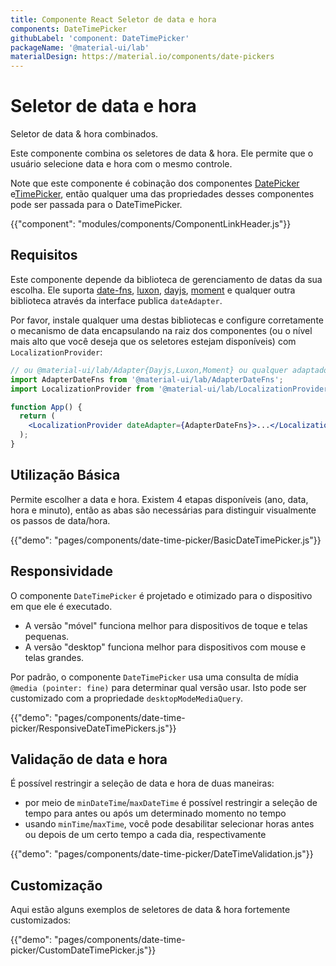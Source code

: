 ```yaml
---
title: Componente React Seletor de data e hora
components: DateTimePicker
githubLabel: 'component: DateTimePicker'
packageName: '@material-ui/lab'
materialDesign: https://material.io/components/date-pickers
---
```


# Seletor de data e hora

<p class="description">Seletor de data & hora combinados.</p>

Este componente combina os seletores de data & hora. Ele permite que o usuário selecione data e hora com o mesmo controle.

Note que este componente é cobinação dos componentes [DatePicker](/components/date-picker/) e[TimePicker](/components/time-picker/), então qualquer uma das propriedades desses componentes pode ser passada para o DateTimePicker.

{{"component": "modules/components/ComponentLinkHeader.js"}}

## Requisitos

Este componente depende da biblioteca de gerenciamento de datas da sua escolha. Ele suporta [date-fns](https://date-fns.org/), [luxon](https://moment.github.io/luxon/), [dayjs](https://github.com/iamkun/dayjs), [moment](https://momentjs.com/) e qualquer outra biblioteca através da interface publica `dateAdapter`.

Por favor, instale qualquer uma destas bibliotecas e configure corretamente o mecanismo de data encapsulando na raiz dos componentes (ou o nível mais alto que você deseja que os seletores estejam disponíveis) com `LocalizationProvider`:

```jsx
// ou @material-ui/lab/Adapter{Dayjs,Luxon,Moment} ou qualquer adaptador válido de date-io
import AdapterDateFns from '@material-ui/lab/AdapterDateFns';
import LocalizationProvider from '@material-ui/lab/LocalizationProvider';

function App() {
  return (
    <LocalizationProvider dateAdapter={AdapterDateFns}>...</LocalizationProvider>
  );
}
```

## Utilização Básica

Permite escolher a data e hora. Existem 4 etapas disponíveis (ano, data, hora e minuto), então as abas são necessárias para distinguir visualmente os passos de data/hora.

{{"demo": "pages/components/date-time-picker/BasicDateTimePicker.js"}}

## Responsividade

O componente `DateTimePicker` é projetado e otimizado para o dispositivo em que ele é executado.

- A versão "móvel" funciona melhor para dispositivos de toque e telas pequenas.
- A versão "desktop" funciona melhor para dispositivos com mouse e telas grandes.

Por padrão, o componente `DateTimePicker` usa uma consulta de mídia `@media (pointer: fine)` para determinar qual versão usar. Isto pode ser customizado com a propriedade `desktopModeMediaQuery`.

{{"demo": "pages/components/date-time-picker/ResponsiveDateTimePickers.js"}}

## Validação de data e hora

É possível restringir a seleção de data e hora de duas maneiras:

- por meio de `minDateTime`/`maxDateTime` é possível restringir a seleção de tempo para antes ou após um determinado momento no tempo
- usando `minTime`/`maxTime`, você pode desabilitar selecionar horas antes ou depois de um certo tempo a cada dia, respectivamente

{{"demo": "pages/components/date-time-picker/DateTimeValidation.js"}}

## Customização

Aqui estão alguns exemplos de seletores de data & hora fortemente customizados:

{{"demo": "pages/components/date-time-picker/CustomDateTimePicker.js"}}
